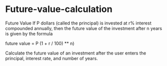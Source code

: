# Future-value-calculation
Future Value If P dollars (called the principal) is invested at r% interest compounded annually, then the future value of the investment after n years is given by the formula

future value = P (1 + r / 100) ** n)

Calculate the future value of an investment after the user enters the principal, interest rate, and number of years.
